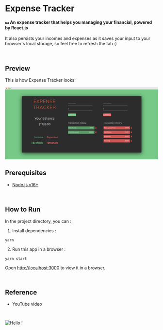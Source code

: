 # Expense Tracker

<h4>💵 An expense tracker that helps you managing your financial, powered by React.js</h4>

It also persists your incomes and expenses as it saves your input to your browser's local storage, so feel free to refresh the tab :)

<br>

## Preview

This is how Expense Tracker looks:

<img src="demo/main-page-s.png" alt="main page" />

<br>

## Prerequisites

- [Node.js v16+](https://nodejs.org/en/download)

<br>

## How to Run

In the project directory, you can :

1. Install dependencies :

```
yarn
```

2. Run this app in a browser :

```
yarn start
```

Open [http://localhost:3000](http://localhost:3000) to view it in a browser.

<br>

## Reference

- YouTube video

<br>

![Hello !](https://api.visitorbadge.io/api/VisitorHit?user=kevinadhiguna&repo=expense-tracker&label=thanks%20for%20dropping%20in%20!&labelColor=%23000000&countColor=%23FFFFFF)

